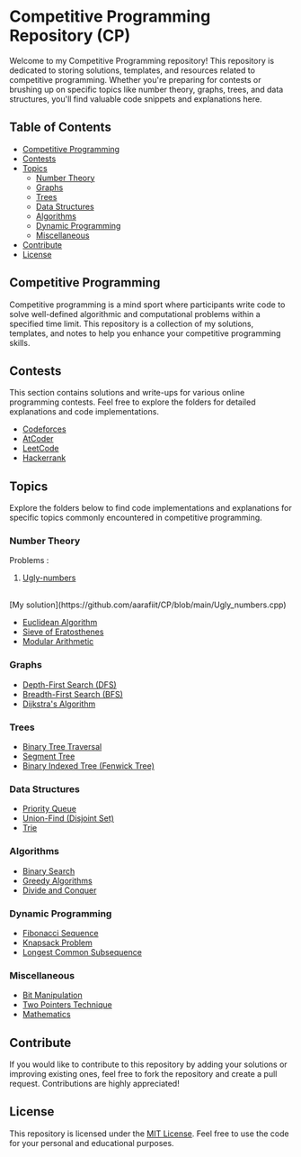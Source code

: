 # Competitive Programming Repository (CP)

Welcome to my Competitive Programming repository! This repository is dedicated to storing solutions, templates, and resources related to competitive programming. Whether you're preparing for contests or brushing up on specific topics like number theory, graphs, trees, and data structures, you'll find valuable code snippets and explanations here.

## Table of Contents
- [Competitive Programming](#competitive-programming)
- [Contests](#contests)
- [Topics](#topics)
  - [Number Theory](#number-theory)
  - [Graphs](#graphs)
  - [Trees](#trees)
  - [Data Structures](#data-structures)
  - [Algorithms](#algorithms)
  - [Dynamic Programming](#dynamic-programming)
  - [Miscellaneous](#miscellaneous)
- [Contribute](#contribute)
- [License](#license)

## Competitive Programming

Competitive programming is a mind sport where participants write code to solve well-defined algorithmic and computational problems within a specified time limit. This repository is a collection of my solutions, templates, and notes to help you enhance your competitive programming skills.

## Contests

This section contains solutions and write-ups for various online programming contests. Feel free to explore the folders for detailed explanations and code implementations.

- [Codeforces](contests/codeforces)
- [AtCoder](contests/atcoder)
- [LeetCode](contests/leetcode)
- [Hackerrank](contests/hackerrank)

## Topics

Explore the folders below to find code implementations and explanations for specific topics commonly encountered in competitive programming.

### Number Theory

Problems : 
1. [Ugly-numbers](https://onlinejudge.org/index.php?option=com_onlinejudge&Itemid=8&page=show_problem&problem=72)
<br>
[My solution](https://github.com/aarafiit/CP/blob/main/Ugly_numbers.cpp)

- [Euclidean Algorithm](topics/number-theory/euclidean_algorithm.cpp)
- [Sieve of Eratosthenes](topics/number-theory/sieve_of_eratosthenes.cpp)
- [Modular Arithmetic](topics/number-theory/modular_arithmetic.cpp)

### Graphs

- [Depth-First Search (DFS)](topics/graphs/dfs.cpp)
- [Breadth-First Search (BFS)](topics/graphs/bfs.cpp)
- [Dijkstra's Algorithm](topics/graphs/dijkstra.cpp)

### Trees

- [Binary Tree Traversal](topics/trees/binary_tree_traversal.cpp)
- [Segment Tree](topics/trees/segment_tree.cpp)
- [Binary Indexed Tree (Fenwick Tree)](topics/trees/fenwick_tree.cpp)

### Data Structures

- [Priority Queue](topics/data-structures/priority_queue.cpp)
- [Union-Find (Disjoint Set)](topics/data-structures/union_find.cpp)
- [Trie](topics/data-structures/trie.cpp)

### Algorithms

- [Binary Search](topics/algorithms/binary_search.cpp)
- [Greedy Algorithms](topics/algorithms/greedy.cpp)
- [Divide and Conquer](topics/algorithms/divide_and_conquer.cpp)

### Dynamic Programming

- [Fibonacci Sequence](topics/dynamic-programming/fibonacci.cpp)
- [Knapsack Problem](topics/dynamic-programming/knapsack.cpp)
- [Longest Common Subsequence](topics/dynamic-programming/lcs.cpp)

### Miscellaneous

- [Bit Manipulation](topics/miscellaneous/bit_manipulation.cpp)
- [Two Pointers Technique](topics/miscellaneous/two_pointers.cpp)
- [Mathematics](topics/miscellaneous/mathematics.cpp)

## Contribute

If you would like to contribute to this repository by adding your solutions or improving existing ones, feel free to fork the repository and create a pull request. Contributions are highly appreciated!

## License

This repository is licensed under the [MIT License](LICENSE). Feel free to use the code for your personal and educational purposes.
